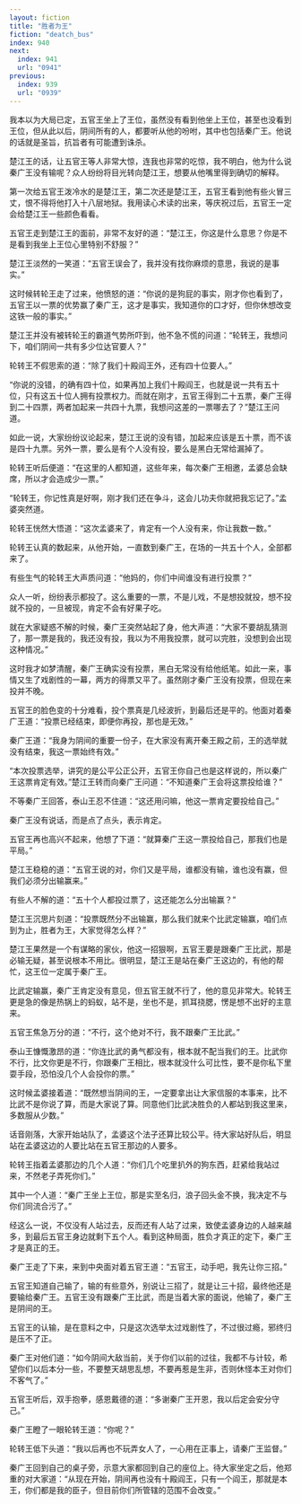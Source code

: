 ```yaml
---
layout: fiction
title: "胜者为王"
fiction: "deatch_bus"
index: 940
next:
  index: 941
  url: "0941"
previous:
  index: 939
  url: "0939"
---
```

我本以为大局已定，五官王坐上了王位，虽然没有看到他坐上王位，甚至也没看到王位，但从此以后，阴间所有的人，都要听从他的吩咐，其中也包括秦广王。他说的话就是圣旨，抗旨者有可能遭到诛杀。

楚江王的话，让五官王等人非常大惊，连我也非常的吃惊，我不明白，他为什么说秦广王没有输呢？众人纷纷将目光转向楚江王，想要从他嘴里得到确切的解释。

第一次给五官王泼冷水的是楚江王，第二次还是楚江王，五官王看到他有些火冒三丈，恨不得将他打入十八层地狱。我用读心术读的出来，等庆祝过后，五官王一定会给楚江王一些颜色看看。

五官王走到楚江王的面前，非常不友好的道：“楚江王，你这是什么意思？你是不是看到我坐上王位心里特别不舒服？”

楚江王淡然的一笑道：“五官王误会了，我并没有找你麻烦的意思，我说的是事实。”

这时候转轮王走了过来，他愤怒的道：“你说的是狗屁的事实，刚才你也看到了，五官王以一票的优势赢了秦广王，这才是事实，我知道你的口才好，但你休想改变这铁一般的事实。”

楚江王并没有被转轮王的霸道气势所吓到，他不急不慌的问道：“轮转王，我想问下，咱们阴间一共有多少位达官要人？”

轮转王不假思索的道：“除了我们十殿阎王外，还有四十位要人。”

“你说的没错，的确有四十位，如果再加上我们十殿阎王，也就是说一共有五十位，只有这五十位人拥有投票权力。而就在刚才，五官王得到二十五票，秦广王得到二十四票，两者加起来一共四十九票，我想问这差的一票哪去了？”楚江王问道。

如此一说，大家纷纷议论起来，楚江王说的没有错，加起来应该是五十票，而不该是四十九票。另外一票，要么是有个人没有投，要么是黑白无常给漏掉了。

轮转王听后便道：“在这里的人都知道，这些年来，每次秦广王相邀，孟婆总会缺席，所以才会造成少一票。”

“轮转王，你记性真是好啊，刚才我们还在争斗，这会儿功夫你就把我忘记了。”孟婆突然道。

轮转王恍然大悟道：“这次孟婆来了，肯定有一个人没有来，你让我数一数。”

轮转王认真的数起来，从他开始，一直数到秦广王，在场的一共五十个人，全部都来了。

有些生气的轮转王大声质问道：“他妈的，你们中间谁没有进行投票？”

众人一听，纷纷表示都投了。这么重要的一票，不是儿戏，不是想投就投，想不投就不投的，一旦被现，肯定不会有好果子吃。

就在大家疑惑不解的时候，秦广王突然站起了身，他大声道：“大家不要胡乱猜测了，那一票是我的，我还没有投，我以为不用我投票，就可以完胜，没想到会出现这种情况。”

这时我才如梦清醒，秦广王确实没有投票，黑白无常没有给他纸笔。如此一来，事情又生了戏剧性的一幕，两方的得票又平了。虽然刚才秦广王没有投票，但现在来投并不晚。

五官王的脸色变的十分难看，投个票真是几经波折，到最后还是平的。他面对着秦广王道：“投票已经结束，即便你再投，那也是无效。”

秦广王道：“我身为阴间的重要一份子，在大家没有离开秦王殿之前，王的选举就没有结束，我这一票始终有效。”

“本次投票选举，讲究的是公平公正公开，五官王你自己也是这样说的，所以秦广王这票肯定有效。”楚江王转而向秦广王问道：“不知道秦广王会将这票投给谁？”

不等秦广王回答，泰山王忍不住道：“这还用问嘛，他这一票肯定要投给自己。”

秦广王没有说话，而是点了点头，表示肯定。

五官王再也高兴不起来，他想了下道：“就算秦广王这一票投给自己，那我们也是平局。”

楚江王稳稳的道：“五官王说的对，你们又是平局，谁都没有输，谁也没有赢，但我们必须分出输赢来。”

有些人不解的道：“五十个人都投过票了，这还能怎么分出输赢？”

楚江王沉思片刻道：“投票既然分不出输赢，那么我们就来个比武定输赢，咱们点到为止，胜者为王，大家觉得怎么样？”

楚江王果然是一个有谋略的家伙，他这一招狠啊，五官王要是跟秦广王比武，那是必输无疑，甚至说根本不用比。很明显，楚江王是站在秦广王这边的，有他的帮忙，这王位一定属于秦广王。

比武定输赢，秦广王肯定没有意见，但五官王就不行了，他的意见非常大。轮转王更是急的像是热锅上的蚂蚁，站不是，坐也不是，抓耳挠腮，愣是想不出好的主意来。

五官王焦急万分的道：“不行，这个绝对不行，我不跟秦广王比武。”

泰山王慷慨激昂的道：“你连比武的勇气都没有，根本就不配当我们的王。比武你不行，比文你更是不行，你跟秦广王相比，根本就没什么可比性，要不是你私下里耍手段，恐怕没几个人会投你的票。”

这时候孟婆接着道：“既然想当阴间的王，一定要拿出让大家信服的本事来，比不比武不是你说了算，而是大家说了算。同意他们比武决胜负的人都站到我这里来，多数服从少数。”

话音刚落，大家开始站队了，孟婆这个法子还算比较公平。待大家站好队后，明显站在孟婆这边的人要比站在五官王那边的人要多。

轮转王指着孟婆那边的几个人道：“你们几个吃里扒外的狗东西，赶紧给我站过来，不然老子弄死你们。”

其中一个人道：“秦广王坐上王位，那是实至名归，浪子回头金不换，我决定不与你们同流合污了。”

经这么一说，不仅没有人站过去，反而还有人站了过来，致使孟婆身边的人越来越多，到最后五官王身边就剩下五个人。看到这种局面，胜负才真正的定下，秦广王才是真正的王。

秦广王走了下来，来到中央面对着五官王道：“五官王，动手吧，我先让你三招。”

五官王知道自己输了，输的有些意外，别说让三招了，就是让三十招，最终他还是要输给秦广王。五官王没有跟秦广王比武，而是当着大家的面说，他输了，秦广王是阴间的王。

五官王的认输，是在意料之中，只是这次选举太过戏剧性了，不过很过瘾，邪终归是压不了正。

秦广王对他们道：“如今阴间大敌当前，关于你们以前的过往，我都不与计较，希望你们以后本分一些，不要整天胡思乱想，不要再惹是生非，否则休怪本王对你们不客气了。”

五官王听后，双手抱拳，感恩戴德的道：“多谢秦广王开恩，我以后定会安分守己。”

秦广王瞪了一眼轮转王道：“你呢？”

轮转王低下头道：“我以后再也不玩弄女人了，一心用在正事上，请秦广王监督。”

秦广王回到自己的桌子旁，示意大家都回到自己的座位上。待大家坐定之后，他郑重的对大家道：“从现在开始，阴间再也没有十殿阎王，只有一个阎王，那就是本王，你们都是我的臣子，但目前你们所管辖的范围不会改变。”